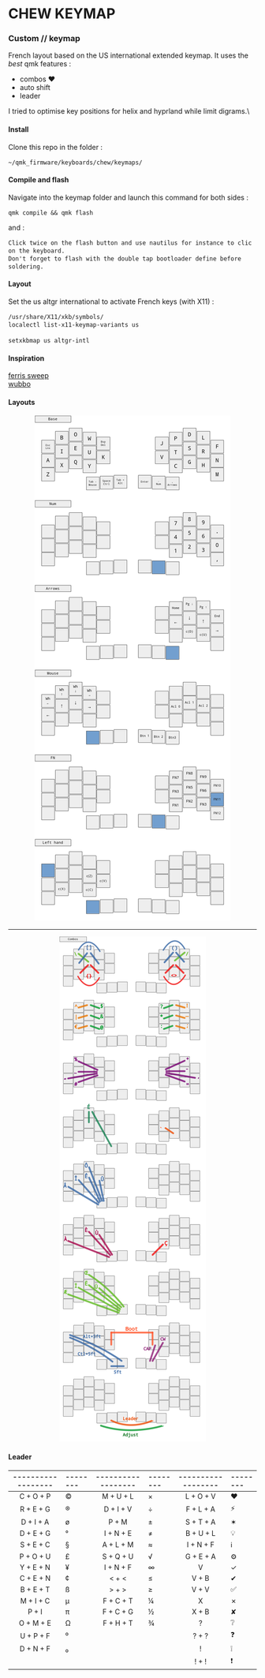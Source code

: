 # CHEW KEYMAP

### Custom // keymap

French layout based on the US international extended keymap.
It uses the _best_ qmk features :

- combos ♥
- auto shift
- leader

I tried to optimise key positions for helix and hyprland while limit digrams.\

#### Install

Clone this repo in the folder :

    ~/qmk_firmware/keyboards/chew/keymaps/

#### Compile and flash

Navigate into the keymap folder and launch this command for both sides :

    qmk compile && qmk flash

and :

    Click twice on the flash button and use nautilus for instance to clic on the keyboard.
    Don't forget to flash with the double tap bootloader define before soldering.

#### Layout

Set the us altgr international to activate French keys (with X11) :

    /usr/share/X11/xkb/symbols/
    localectl list-x11-keymap-variants us

    setxkbmap us altgr-intl

#### Inspiration

[ferris sweep](https://github.com/davidphilipbarr/Sweep)\
[wubbo](https://github.com/cacheworks/Wubbo)

#### Layouts

<div align="center">
    <img src="./images/layouts.png">
    <hr>
    <img src="./images/combos.png">
</div>

#### Leader

| ------------------ | -------- | ------------------ | -------- | ------------------ | -------- |
| :----------------: | :------- | :----------------: | :------- | :----------------: | :------- |
|     C + O + P      | ©        |     M + U + L      | ×        |     L + O + V      | ♥        |
|     R + E + G      | ®        |     D + I + V      | ÷        |     F + L + A      | ⚡       |
|     D + I + A      | ø        |       P + M        | ±        |     S + T + A      | ✶        |
|     D + E + G      | °        |     I + N + E      | ≠        |     B + U + L      | 💡       |
|     S + E + C      | §        |     A + L + M      | ≈        |     I + N + F      | ℹ️        |
|     P + O + U      | £        |     S + Q + U      | √        |     G + E + A      | ⚙️        |
|     Y + E + N      | ¥        |     I + N + F      | ∞        |         V          | ✓        |
|     C + E + N      | ¢        |       < + <        | ≤        |       V + B        | ✔        |
|     B + E + T      | ß        |       > + >        | ≥        |       V + V        | ✅       |
|     M + I + C      | µ        |     F + C + T      | ¼        |         X          | ✗        |
|       P + I        | π        |     F + C + G      | ½        |       X + B        | ✘        |
|     O + M + E      | Ω        |     F + H + T      | ¾        |         ?          | ❔       |
|     U + P + F      | ⁰        |                    |          |       ? + ?        | ❓       |
|     D + N + F      | ₀        |                    |          |         !          | ❕       |
|                    |          |                    |          |       ! + !        | ❗       |

